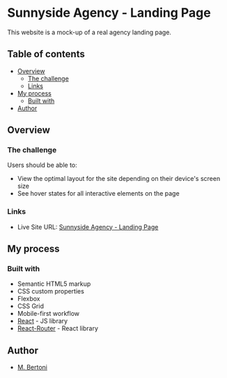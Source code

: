 # Sunnyside Agency - Landing Page

This website is a mock-up of a real agency landing page.

## Table of contents

- [Overview](#overview)
  - [The challenge](#the-challenge)
  - [Links](#links)
- [My process](#my-process)
  - [Built with](#built-with)
- [Author](#author)

## Overview

### The challenge

Users should be able to:

- View the optimal layout for the site depending on their device's screen size
- See hover states for all interactive elements on the page

### Links

- Live Site URL: [Sunnyside Agency - Landing Page](https://sunnyside-agency-lg1jvqwuj-malvesbertoni.vercel.app/)

## My process

### Built with

- Semantic HTML5 markup
- CSS custom properties
- Flexbox
- CSS Grid
- Mobile-first workflow
- [React](https://reactjs.org/) - JS library
- [React-Router](https://reactrouter.com/) - React library

## Author

- [M. Bertoni](https://www.linkedin.com/in/m-bertoni/)

